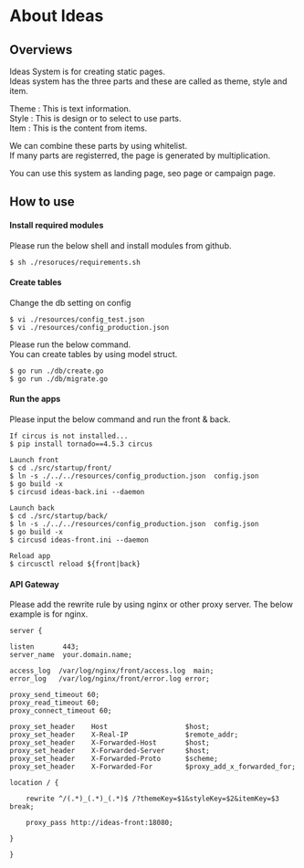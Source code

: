 # About Ideas 
## Overviews

Ideas System is for creating static pages.  
Ideas system has the three parts and these are called as theme, style and item.  
    
  Theme  : This is text information.  
  Style  : This is design or to select to use parts.  
  Item   : This is the content from items.   
  
We can combine these parts by using whitelist.  
If many parts are registerred, the page is generated by multiplication.  
  
You can use this system as landing page, seo page or campaign page.  
  
## How to use
#### Install required modules

Please run the below shell and install modules from github.

    $ sh ./resoruces/requirements.sh

#### Create tables

Change the db setting on config

    $ vi ./resources/config_test.json
    $ vi ./resources/config_production.json    

Please run the below command.  
You can create tables by using model struct.

    $ go run ./db/create.go
    $ go run ./db/migrate.go

#### Run the apps

Please input the below command and run the front & back.

    If circus is not installed...
    $ pip install tornado==4.5.3 circus

    Launch front
    $ cd ./src/startup/front/
    $ ln -s ./../../resources/config_production.json  config.json
    $ go build -x 
    $ circusd ideas-back.ini --daemon

    Launch back
    $ cd ./src/startup/back/
    $ ln -s ./../../resources/config_production.json  config.json
    $ go build -x 
    $ circusd ideas-front.ini --daemon

    Reload app
    $ circusctl reload ${front|back}

#### API Gateway

Please add the rewrite rule by using nginx or other proxy server.
The below example is for nginx.

    server {

    listen       443;
    server_name  your.domain.name;

    access_log  /var/log/nginx/front/access.log  main;
    error_log   /var/log/nginx/front/error.log error;

    proxy_send_timeout 60;
    proxy_read_timeout 60;
    proxy_connect_timeout 60;

    proxy_set_header    Host                   $host;
    proxy_set_header    X-Real-IP              $remote_addr;
    proxy_set_header    X-Forwarded-Host       $host;
    proxy_set_header    X-Forwarded-Server     $host;
    proxy_set_header    X-Forwarded-Proto      $scheme;
    proxy_set_header    X-Forwarded-For        $proxy_add_x_forwarded_for;

    location / {

        rewrite ^/(.*)_(.*)_(.*)$ /?themeKey=$1&styleKey=$2&itemKey=$3 break;

        proxy_pass http://ideas-front:18080;

    }

    }
